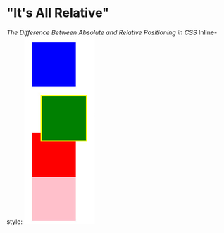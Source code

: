 # "It's All Relative"
*The Difference Between Absolute and Relative Positioning in CSS*
Inline-style: 
![alt text](https://github.com/CandaceMalfoy/bloc/blob/master/position-relative.jpg)
